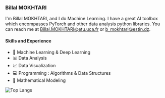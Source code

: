 ### Billal MOKHTARI

I'm Billal MOKHTARI, and I do Machine Learning. I have a great AI toolbox which encompasses PyTorch and other data analysis python libraries. You can reach me at [Billal.MOKHTARI@etu.uca.fr](mailto:Billal.MOKHTARI@etu.uca.fr) or [b_mokhtari@estin.dz](mailto:b_mokhtari@estin.dz).

#### Skills and Experience
- 🤖 Machine Learning & Deep Learning
- 📊 Data Analysis 
- 📈 Data Visualization
- 💻 Programming : Algorithms & Data Structures
- 🧮 Mathematical Modeling 


![Top Langs](https://github-readme-stats.vercel.app/api/top-langs/?username=Billal-MOKHTARI&layout=compact&theme=dark)
